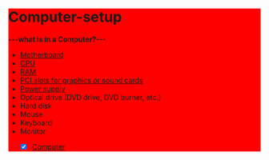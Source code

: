 
     
  
  <div style="background:red;">
  <h1>
    Computer-setup
    </h1>
    
 **---what is in a Computer?---**
  
  <head>
    
   -  [Motherboard](https://the-tech-knight.com/what-does-a-motherboard-do-explained-in-simple-terms/#:~:text=1%20Motherboards%20Regulate%20the%20Voltage%20from%20the%20Power,Clock%20Chip%20for%20the%20CPU%20and%20GPU.%20?msclkid=09363298cfa011ecbeede22949d38afa) <br>
   -  [CPU](https://www.makeuseof.com/tag/cpu-technology-explained/#:~:text=It%20is%20the%20part%20of%20a%20computer%20that,and%20laptops%2C%20to%20smartphones%2C%20tablets%2C%20and%20smart%20TVs.?msclkid=39b954b4cfa011ec81c3b83512793e19) <br>
   -  [RAM](https://www.lifewire.com/what-is-random-access-memory-ram-2618159#:~:text=Random%20Access%20Memory%2C%20or%20RAM%20is%20the%20physical,directly%20off%20of%20a%20hard%20drive.%20See%20More?msclkid=68692a61cfa011ecb353ed69d2a1e0f1) <br>
   -  [PCI slots for graphics or sound cards](https://winstartechnologies.com/what-is-the-function-of-pci-slot/#:~:text=PCI%20stands%20for%20Peripheral%20Component%20Interconnect.%20This%20is,cards%2C%20Co-processors%2C%20and%20several%20other%20functional%20computer%20parts.?msclkid=9a400e7acfa011ec88fcf1ef2de2f3d9) <br>
   -  [Power supply](https://www.bing.com/search?q=what+does+the+Power+supply+do&qs=n&form=QBRE&sp=-1&pq=what+does+the+power+supply+do&sc=8-29&sk=&cvid=05633C096C674A59B590E51B6A0039E3) <br>
   -  Optical drive (DVD drive, DVD burner, etc.)[](https://www.bing.com/search?q=what+does+the+Optical+drive+%28DVD+drive%2C+DVD+burner%2C+etc.%29+do&qs=n&form=QBRE&sp=-1&pq=what+does+the+do&sc=8-16&sk=&cvid=AFB6A2651A454CDA9B388B9F287A2520
    ) <br>
   -  Hard disk <br>
   -  Mouse <br>
   -  Keyboard <br>
   -  Monitor <br>
       - [x] [Computer](https://www.bing.com/search?q=computer+working&qs=n&form=QBRE&sp=-1&pq=computer+working&sc=8-16&sk=&cvid=5AEE29CDD11C46F9896CCEB6AD4F5D68)<br>
     
   

  

